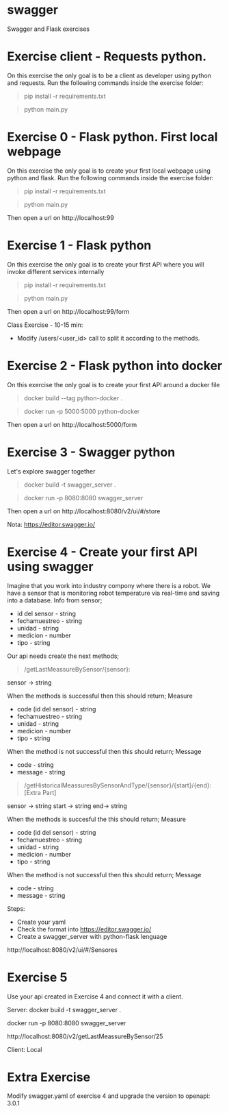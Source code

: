 # swagger

Swagger and Flask exercises
# Exercise client - Requests python.
On this exercise the only goal is to be a client as developer using python and requests.
Run the following commands inside the exercise folder:

>pip install -r requirements.txt

>python main.py

# Exercise 0 - Flask python. First local webpage

On this exercise the only goal is to create your first local webpage using python and flask.
Run the following commands inside the exercise folder:

>pip install -r requirements.txt

>python main.py

Then open a url on http://localhost:99


# Exercise 1 - Flask python

On this exercise the only goal is to create your first API where you will invoke different services internally

>pip install -r requirements.txt

>python main.py

Then open a url on http://localhost:99/form

Class Exercise - 10-15 min:
- Modify /users/<user_id> call to split it according to the methods.

# Exercise 2 - Flask python into docker

On this exercise the only goal is to create your first API around a docker file

>docker build --tag python-docker .

>docker run -p 5000:5000 python-docker

Then open a url on http://localhost:5000/form

# Exercise 3 - Swagger python

Let's explore swagger together

>docker build -t swagger_server .

>docker run -p 8080:8080 swagger_server

Then open a url on http://localhost:8080/v2/ui/#/store

Nota: https://editor.swagger.io/

# Exercise 4 - Create your first API using swagger
Imagine that you work into industry compony where there is a robot. 
We have a sensor that is monitoring robot temperature via real-time and saving into a database.
Info from sensor;
- id del sensor - string
- fechamuestreo - string
- unidad - string
- medicion - number
- tipo - string

Our api needs create the next methods;
> /getLastMeassureBySensor/{sensor}:

sensor -> string

When the methods is successful then this should return;
Measure
- code (id del sensor) - string
- fechamuestreo - string
- unidad - string
- medicion - number
- tipo - string

When the method is not successful then  this should return;
Message
- code - string
- message - string

> /getHistoricalMeassuresBySensorAndType/{sensor}/{start}/{end}: [Extra Part]

sensor -> string
start -> string
end-> string

When the methods is succesful the this should return;
Measure
- code (id del sensor) - string
- fechamuestreo - string
- unidad - string
- medicion - number
- tipo - string

When the method is not successful then  this should return;
Message
- code - string
- message - string

Steps:
- Create your yaml
- Check the format into https://editor.swagger.io/
- Create a swagger_server with python-flask lenguage

http://localhost:8080/v2/ui/#/Sensores

# Exercise 5

Use your api created in Exercise 4 and connect it with a client.

Server:
docker build -t swagger_server .

docker run -p 8080:8080 swagger_server

http://localhost:8080/v2/getLastMeassureBySensor/25

Client:
Local

# Extra Exercise
Modify swagger.yaml of exercise 4 and upgrade the version to openapi: 3.0.1

